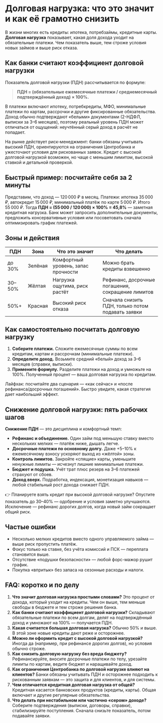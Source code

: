 # Долговая нагрузка: что это значит и как её грамотно снизить

В жизни многих есть кредиты: ипотека, потребзаймы, кредитные карты. **Долговая нагрузка** показывает, какая доля дохода уходит на обязательные платежи. Чем показатель выше, тем строже условия новых займов и выше риск отказа.

## Как банки считают коэффициент долговой нагрузки

Показатель долговой нагрузки (ПДН) рассчитывается по формуле:

> **ПДН = (обязательные ежемесячные платежи / среднемесячный подтверждённый доход) × 100%.**

В платежи включают ипотеку, потребкредиты, МФО, минимальные платежи по картам, рассрочки и другие фиксированные обязательства. Доход обычно подтверждают «белыми» документами (2-НДФЛ, выписки за 3–6 месяцев), поэтому реальный уровень ПДН может отличаться от ощущений: неучтённый серый доход в расчёт не попадает.

На рынке действует риск-менеджмент: банки обязаны учитывать высокий ПДН, ориентируются на ограничения Центробанка и ужесточают условия для рискованных заявок. Кредит с высокой долговой нагрузкой возможен, но чаще с меньшим лимитом, высокой ставкой и детальной проверкой.

## Быстрый пример: посчитайте себя за 2 минуты

Представим, что доход — 120 000 ₽ в месяц. Платежи: ипотека 35 000 ₽, автокредит 15 000 ₽, минимальный платёж по карте 5 000 ₽. Итого 55 000 ₽. Тогда **ПДН = (55 000 / 120 000) × 100% = 45,8%** — заметная кредитная нагрузка. Банк может запросить дополнительные документы, предложить консервативные условия или посоветовать сначала оптимизировать график платежей.

## Зоны и действия

| ПДН   | Зона      | Что это значит                      | Что делать                                            |
| ----- | --------- | ----------------------------------- | ----------------------------------------------------- |
| до 30% | Зелёная  | Комфортный уровень, запас прочности | Можно брать кредиты взвешенно                         |
| 30–50% | Жёлтая   | Нагрузка ощутима, риск растёт        | Рефинанс, досрочные погашения, сокращение лимитов     |
| 50%+  | Красная   | Высокий риск отказа                  | Сначала снизить ПДН, только потом подавать заявки     |

## Как самостоятельно посчитать долговую нагрузку

1. **Соберите платежи.** Сложите ежемесячные суммы по всем кредитам, картам и рассрочкам (минимальные платежи).
2. **Определите доход.** Возьмите средний «белый» доход за 3–6 месяцев (справки, выписки).
3. **Примените формулу.** Разделите платежи на доход и умножьте на 100%. Полученный процент — ваша долговая нагрузка по кредитам.

Лайфхак: посчитайте два сценария — «как сейчас» и «после рефинанса/досрочных погашений». Быстро увидите, какая стратегия дает наибольший эффект.

## Снижение долговой нагрузки: пять рабочих шагов

**Снижение ПДН** — это дисциплина и комфортный темп:

- **Рефинанс и объединение.** Один займ под меньшую ставку вместо нескольких мелких — платёж ниже, дышать легче.
- **Досрочные платежи по основному долгу.** Даже +5–10% к ежемесячному взносу ускоряют выход из «жёлтой» зоны.
- **Контроль лимитов.** Закройте «спящие» карты, уменьшите ненужные лимиты — исчезнут лишние минимальные платежи.
- **Бюджет и подушка.** Учёт трат плюс резерв на 3–6 платежей страхуют от сбоев.
- **Доход вверх.** Подработка, индексация, монетизация навыков — любой стабильный рост дохода снижает ПДН.

👉 Планируете взять кредит при высокой долговой нагрузке? Опустите показатель до 30–40% — одобрение и условия заметно улучшаются. Исключение — рефинанс дорогих долгов, когда новый займ сокращает общий риск.

## Частые ошибки

- Несколько мелких кредитов вместо одного управляемого займа — выше риск пропустить платёж.
- Фокус только на ставке, без учёта комиссий и ПСК — переплата становится выше.
- Отсутствие «подушки безопасности» — любой форс-мажор рушит график.
- Покупка «впритык» без запаса на сезонные расходы и налоги.

## FAQ: коротко и по делу

1. **Что значит долговая нагрузка простыми словами?** Это процент от дохода, который уходит на кредиты. Чем он выше, тем меньше свободы в бюджете и тем строже решения банка.
2. **Как банки считают коэффициент долговой нагрузки?** Складывают обязательные платежи по всем долгам, делят на подтверждённый доход и умножают на 100% — получается ПДН.
3. **Какая считается большая долговая нагрузка?** Обычно 50% и выше. В этой зоне новые кредиты дают реже и осторожнее.
4. **Можно ли оформить кредит с высокой долговой нагрузкой?** Иногда да (например, при рефинансе дорогих долгов), но условия обычно строже.
5. **Как снизить долговую нагрузку без вреда бюджету?** Рефинансируйте, вносите досрочные платежи по телу, урезайте лимиты по картам, ведите бюджет и наращивайте доход.
6. **Как ограничения Центробанка по долговой нагрузке влияют на клиентов?** Банки обязаны учитывать ПДН и осторожнее подходить к рискованным заявкам — это защита и для клиентов, и для системы.
7. **Чем отличается кредитная долговая нагрузка от общей?** Кредитная касается банковских продуктов (кредиты, карты). Общая включает и другие регулярные обязательства.
8. **Что делать при нестабильном или частично «сером» доходе?** Соберите подтверждения (выписки, договоры, справки), стабилизируйте поступления. Сначала снизьте показатель, потом подавайте заявки.
